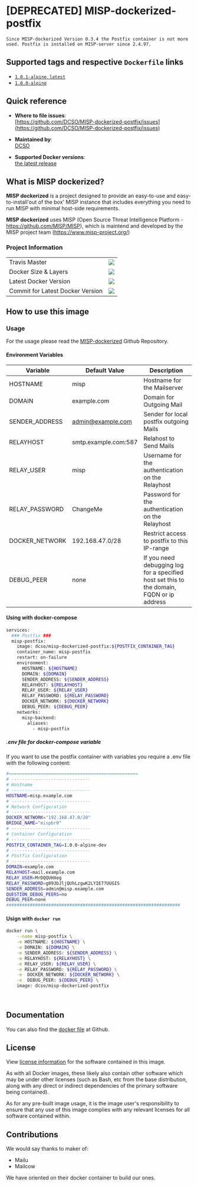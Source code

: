 # [DEPRECATED] MISP-dockerized-postfix
`Since MISP-dockerized Version 0.3.4 the Postfix container is not more used. Postfix is installed on MISP-server since 2.4.97.`


## Supported tags and respective `Dockerfile` links

- [`1.0.1-alpine`, `latest`][2]
- [`1.0.0-alpine`][1]

[1]: https://github.com/DCSO/MISP-dockerized-postfix/blob/master/1.0.0-alpine/Dockerfile
[2]: https://github.com/DCSO/MISP-dockerized-postfix/blob/master/1.0.1-alpine/Dockerfile

## Quick reference

-	**Where to file issues**:  
	[https://github.com/DCSO/MISP-dockerized-postfix/issues](https://github.com/DCSO/MISP-dockerized-postfix/issues)

-	**Maintained by**:  
	[DCSO](https://github.com/DCSO)

-	**Supported Docker versions**:  
	[the latest release](https://github.com/docker/docker-ce/releases/latest)

## What is MISP dockerized?

**MISP dockerized** is a project designed to provide an easy-to-use and easy-to-install'out of the box' MISP instance that includes everything you need to run MISP with minimal host-side requirements. 

**MISP dockerized** uses MISP (Open Source Threat Intelligence Platform - https://github.com/MISP/MISP), which is maintend and developed by the MISP project team (https://www.misp-project.org/)

### Project Information

| | |
|-|-|
| Travis Master | [![][101]][102] |
| Docker Size & Layers | [![][104]][107]|
| Latest Docker Version | [![][105]][107]|
| Commit for Latest Docker Version | [![][106]][107]|

[101]: https://travis-ci.org/DCSO/MISP-dockerized-postfix.svg?branch=master
[102]: https://travis-ci.org/DCSO/MISP-dockerized-postfix
[104]: https://images.microbadger.com/badges/image/dcso/misp-dockerized-postfix.svg
[105]: https://images.microbadger.com/badges/version/dcso/misp-dockerized-postfix.svg
[106]: https://images.microbadger.com/badges/commit/dcso/misp-dockerized-postfix.svg
[107]: https://microbadger.com/images/dcso/misp-dockerized-postfix




## How to use this image

### Usage

For the usage please read the [MISP-dockerized](https://github.com/DCSO/MISP-dockerized) Github Repository.

#### Environment Variables

| Variable | Default Value | Description|
|---|---|---|
HOSTNAME|misp|Hostname for the Mailserver | 
|DOMAIN|example.com| Domain for Outgoing Mail |
|SENDER_ADDRESS|admin@example.com|Sender for local postfix outgoing Mails|
|RELAYHOST|smtp.example.com:587|Relahost to Send Mails|
|RELAY_USER|misp|Username for the authentication on the Relayhost|
|RELAY_PASSWORD|ChangeMe| Password for the authentication on the Relayhost|
|DOCKER_NETWORK|192.168.47.0/28|Restrict access to postfix to this IP-range|
|DEBUG_PEER|none| If you need debugging log for a specified host set this to the domain, FQDN or ip address|

#### Using with docker-compose
``` bash
services:
  ### Postfix ###
  misp-postfix:
    image: dcso/misp-dockerized-postfix:${POSTFIX_CONTAINER_TAG}
    container_name: misp-postfix
    restart: on-failure
    environment:
      HOSTNAME: ${HOSTNAME}
      DOMAIN: ${DOMAIN}
      SENDER_ADDRESS: ${SENDER_ADDRESS}
      RELAYHOST: ${RELAYHOST}
      RELAY_USER: ${RELAY_USER}
      RELAY_PASSWORD: ${RELAY_PASSWORD}
      DOCKER_NETWORK: ${DOCKER_NETWORK}
      DEBUG_PEER: ${DEBUG_PEER}
    networks:
      misp-backend:
        aliases:
          - misp-postfix

```

##### .env file for docker-compose variable
If you want to use the postfix container with variables you require a .env file with the following content:
``` bash
#=================================================
# ------------------------------
# Hostname
# ------------------------------
HOSTNAME=misp.example.com
# ------------------------------
# Network Configuration
# ------------------------------
DOCKER_NETWORK="192.168.47.0/28"
BRIDGE_NAME="mispbr0"
# ------------------------------
# Container Configuration
# ------------------------------
POSTFIX_CONTAINER_TAG=1.0.0-alpine-dev
# ------------------------------
# Postfix Configuration
# ------------------------------
DOMAIN=example.com
RELAYHOST=mail.example.com
RELAY_USER=MrDQQUHXeg
RELAY_PASSWORD=g093bJljQUhLzgwK2LYIE77UUGIS
SENDER_ADDRESS=admin@misp.example.com
QUESTION_DEBUG_PEERS=no
DEBUG_PEER=none
##################################################################
```

#### Usign with `docker run`
``` bash
docker run \
    --name misp-postfix \
    -e HOSTNAME: ${HOSTNAME} \
    -e DOMAIN: ${DOMAIN} \
    -e SENDER_ADDRESS: ${SENDER_ADDRESS} \
    -e RELAYHOST: ${RELAYHOST} \
    -e RELAY_USER: ${RELAY_USER} \
    -e RELAY_PASSWORD: ${RELAY_PASSWORD} \
    -e  DOCKER_NETWORK: ${DOCKER_NETWORK} \
    -e  DEBUG_PEER: ${DEBUG_PEER} \
    image: dcso/misp-dockerized-postfix
    
    
```


## Documentation
You can also find the [docker file](https://github.com/DCSO/MISP-dockerized-postfix/) at Github.


## License

View [license information](https://github.com/DCSO/MISP-dockerized-proxy/blob/master/LICENSE) for the software contained in this image.

As with all Docker images, these likely also contain other software which may be under other licenses (such as Bash, etc from the base distribution, along with any direct or indirect dependencies of the primary software being contained).

As for any pre-built image usage, it is the image user's responsibility to ensure that any use of this image complies with any relevant licenses for all software contained within.

## Contributions

We would say thanks to maker of:
- Mailu
- Mailcow

We have oriented on their docker container to build our ones.